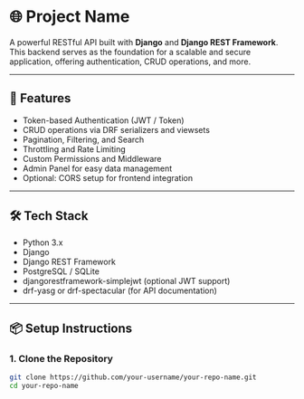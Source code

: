 # 🌐 Project Name

A powerful RESTful API built with **Django** and **Django REST Framework**. This backend serves as the foundation for a scalable and secure application, offering authentication, CRUD operations, and more.

---

## 🚀 Features

- Token-based Authentication (JWT / Token)
- CRUD operations via DRF serializers and viewsets
- Pagination, Filtering, and Search
- Throttling and Rate Limiting
- Custom Permissions and Middleware
- Admin Panel for easy data management
- Optional: CORS setup for frontend integration

---

## 🛠️ Tech Stack

- Python 3.x
- Django
- Django REST Framework
- PostgreSQL / SQLite
- djangorestframework-simplejwt (optional JWT support)
- drf-yasg or drf-spectacular (for API documentation)

---

## 📦 Setup Instructions

### 1. Clone the Repository

```bash
git clone https://github.com/your-username/your-repo-name.git
cd your-repo-name
